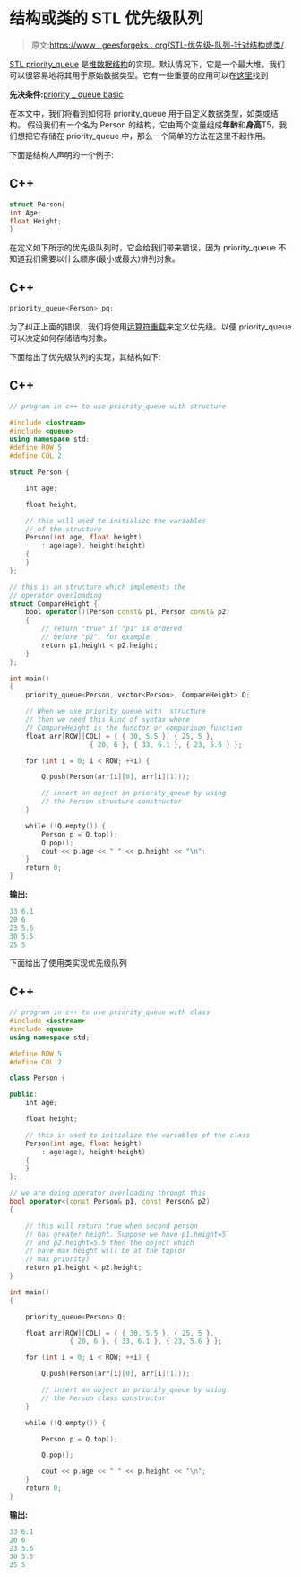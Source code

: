 # 结构或类的 STL 优先级队列

> 原文:[https://www . geesforgeks . org/STL-优先级-队列-针对结构或类/](https://www.geeksforgeeks.org/stl-priority-queue-for-structure-or-class/)

[STL priority_queue](https://www.geeksforgeeks.org/priority-queue-in-cpp-stl/) 是[堆数据结构](https://www.geeksforgeeks.org/heap-data-structure/)的实现。默认情况下，它是一个最大堆，我们可以很容易地将其用于原始数据类型。它有一些重要的应用可以在[这里](https://www.geeksforgeeks.org/applications-priority-queue/)找到

**先决条件:**[priority _ queue basic](https://www.geeksforgeeks.org/priority_queuepush-priority_queuepop-c-stl/)

在本文中，我们将看到如何将 priority_queue 用于自定义数据类型，如类或结构。
假设我们有一个名为 Person 的结构，它由两个变量组成**年龄**和**身高**T5，我们想把它存储在 priority_queue 中，那么一个简单的方法在这里不起作用。

下面是结构人声明的一个例子:

## C++

```cpp
struct Person{
int Age;
float Height;
}
```

在定义如下所示的优先级队列时，它会给我们带来错误，因为 priority_queue 不知道我们需要以什么顺序(最小或最大)排列对象。

## C++

```cpp
priority_queue<Person> pq;
```

为了纠正上面的错误，我们将使用[运算符重载](https://www.geeksforgeeks.org/operator-overloading-c/)来定义优先级。以便 priority_queue 可以决定如何存储结构对象。

下面给出了优先级队列的实现，其结构如下:

## C++

```cpp
// program in c++ to use priority_queue with structure

#include <iostream>
#include <queue>
using namespace std;
#define ROW 5
#define COL 2

struct Person {

    int age;

    float height;

    // this will used to initialize the variables
    // of the structure
    Person(int age, float height)
        : age(age), height(height)
    {
    }
};

// this is an structure which implements the
// operator overloading
struct CompareHeight {
    bool operator()(Person const& p1, Person const& p2)
    {
        // return "true" if "p1" is ordered
        // before "p2", for example:
        return p1.height < p2.height;
    }
};

int main()
{
    priority_queue<Person, vector<Person>, CompareHeight> Q;

    // When we use priority_queue with  structure
    // then we need this kind of syntax where
    // CompareHeight is the functor or comparison function
    float arr[ROW][COL] = { { 30, 5.5 }, { 25, 5 },
                    { 20, 6 }, { 33, 6.1 }, { 23, 5.6 } };

    for (int i = 0; i < ROW; ++i) {

        Q.push(Person(arr[i][0], arr[i][1]));

        // insert an object in priority_queue by using
        // the Person structure constructor
    }

    while (!Q.empty()) {
        Person p = Q.top();
        Q.pop();
        cout << p.age << " " << p.height << "\n";
    }
    return 0;
}
```

**输出:**

```cpp
33 6.1
20 6
23 5.6
30 5.5
25 5
```

下面给出了使用类实现优先级队列

## C++

```cpp
// program in c++ to use priority_queue with class
#include <iostream>
#include <queue>
using namespace std;

#define ROW 5
#define COL 2

class Person {

public:
    int age;

    float height;

    // this is used to initialize the variables of the class
    Person(int age, float height)
        : age(age), height(height)
    {
    }
};

// we are doing operator overloading through this
bool operator<(const Person& p1, const Person& p2)
{

    // this will return true when second person
    // has greater height. Suppose we have p1.height=5
    // and p2.height=5.5 then the object which
    // have max height will be at the top(or
    // max priority)
    return p1.height < p2.height;
}

int main()
{

    priority_queue<Person> Q;

    float arr[ROW][COL] = { { 30, 5.5 }, { 25, 5 },
               { 20, 6 }, { 33, 6.1 }, { 23, 5.6 } };

    for (int i = 0; i < ROW; ++i) {

        Q.push(Person(arr[i][0], arr[i][1]));

        // insert an object in priority_queue by using
        // the Person class constructor
    }

    while (!Q.empty()) {

        Person p = Q.top();

        Q.pop();

        cout << p.age << " " << p.height << "\n";
    }
    return 0;
}
```

**输出:**

```cpp
33 6.1
20 6
23 5.6
30 5.5
25 5
```